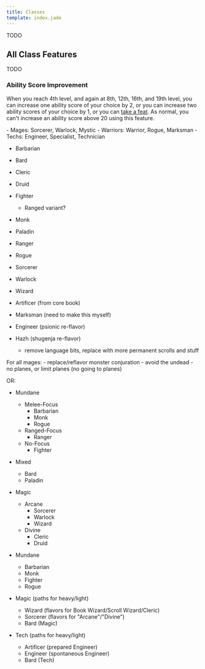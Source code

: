 ```yaml
---
title: Classes
template: index.jade
---
```

TODO

## All Class Features
TODO

### Ability Score Improvement
When you reach 4th level, and again at 8th, 12th, 16th, and 19th level, you can increase one ability score of your choice by 2, or you can increase two ability scores of your choice by 1, or you can [take a feat](TODO). As normal, you can't increase an ability score above 20 using this feature.

<div class="scratchpad">
- Mages: Sorcerer, Warlock, Mystic
- Warriors: Warrior, Rogue, Marksman
- Techs: Engineer, Specialist, Technician

- Barbarian
- Bard
- Cleric
- Druid
- Fighter
    - Ranged variant?
- Monk
- Paladin
- Ranger
- Rogue
- Sorcerer
- Warlock
- Wizard

- Artificer (from core book)
- Marksman (need to make this myself)
- Engineer (psionic re-flavor)
- Hazh (shugenja re-flavor)
    - remove language bits, replace with more permanent scrolls and stuff

For all mages:
    - replace/reflavor monster conjuration
    - avoid the undead
    - no planes, or limit planes (no going to planes)


OR:
 - Mundane
    - Melee-Focus
        - Barbarian
        - Monk
        - Rogue
    - Ranged-Focus
        - Ranger
    - No-Focus
        - Fighter
 - Mixed
    - Bard
    - Paladin
 - Magic
    - Arcane
        - Sorcerer
        - Warlock
        - Wizard
    - Divine
        - Cleric
        - Druid

 - Mundane
    - Barbarian
    - Monk
    - Fighter
    - Rogue
 - Magic (paths for heavy/light)
    - Wizard (flavors for Book Wizard/Scroll Wizard/Cleric)
    - Sorcerer (flavors for "Arcane"/"Divine")
    - Bard (Magic)
 - Tech (paths for heavy/light)
    - Artificer (prepared Engineer)
    - Engineer (spontaneous Engineer)
    - Bard (Tech)
</div>